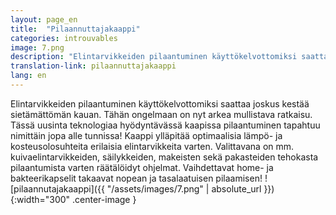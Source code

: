 ```yaml
---
layout: page_en
title:  "Pilaannuttajakaappi"
categories: introuvables
image: 7.png
description: "Elintarvikkeiden pilaantuminen käyttökelvottomiksi saattaa joskus kestää sietämättömän kauan. Tähän ongelmaan on nyt arkea mullistava ratkaisu. Tässä uusinta teknologiaa hyödyntävässä kaapissa pilaantuminen tapahtuu nimittäin jopa alle tunnissa! Kaappi ylläpitää optimaalisia lämpö- ja kosteusolosuhteita erilaisia elintarvikkeita varten. Valittavana on mm. kuivaelintarvikkeiden, säilykkeiden, makeisten sekä pakasteiden tehokasta pilaantumista varten räätälöidyt ohjelmat. Vaihdettavat home- ja bakteerikapselit takaavat nopean ja tasalaatuisen pilaamisen!"
translation-link: pilaannuttajakaappi
lang: en
---
```

Elintarvikkeiden pilaantuminen käyttökelvottomiksi saattaa joskus kestää sietämättömän kauan. Tähän ongelmaan on nyt arkea mullistava ratkaisu. Tässä uusinta teknologiaa hyödyntävässä kaapissa pilaantuminen tapahtuu nimittäin jopa alle tunnissa! Kaappi ylläpitää optimaalisia lämpö- ja kosteusolosuhteita erilaisia elintarvikkeita varten. Valittavana on mm. kuivaelintarvikkeiden, säilykkeiden, makeisten sekä pakasteiden tehokasta pilaantumista varten räätälöidyt ohjelmat. Vaihdettavat home- ja bakteerikapselit takaavat nopean ja tasalaatuisen pilaamisen!
![pilaannutajakaappi]({{ "/assets/images/7.png" | absolute_url }}){:width="300" .center-image }
